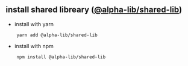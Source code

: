 ## install shared libreary ([@alpha-lib/shared-lib](https://www.npmjs.com/package/@alpha-lib/shared-lib))

- install with yarn
```
    yarn add @alpha-lib/shared-lib
```

- install with npm
```
    npm install @alpha-lib/shared-lib
```
